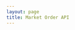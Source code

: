 ```yaml
---
layout: page
title: Market Order API
---
```


<style>
.page-header h1 {
    display: none;
}
</style>

<div id="swag"></div>

<script src="//unpkg.com/swagger-ui-dist@3/swagger-ui-bundle.js"></script>
<link rel="stylesheet" href="//unpkg.com/swagger-ui-dist@3/swagger-ui.css" />

<script>
SwaggerUIBundle({
    dom_id: '#swag',
    url: '/spec/market_orders.yaml'
});
</script>
